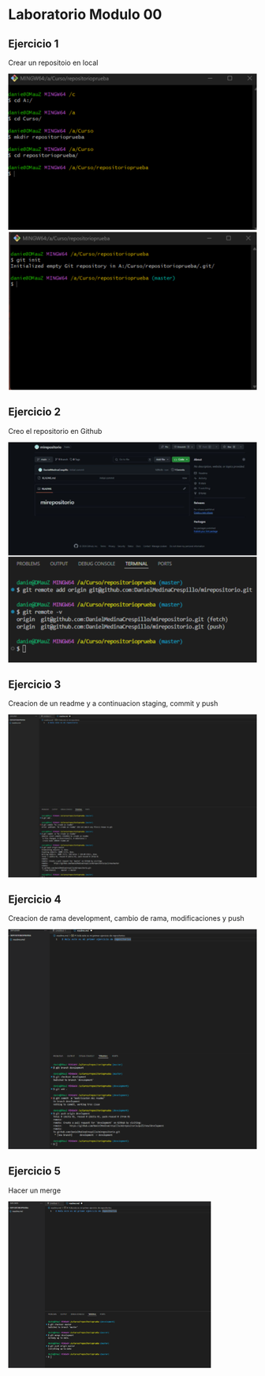 # Laboratorio Modulo 00

## Ejercicio 1

Crear un repositoio en local

![alt text](image.png)
![alt text](image-1.png)

## Ejercicio 2

Creo el repositorio en Github

![alt text](image-2.png)
![alt text](image-4.png)

## Ejercicio 3

Creacion de un readme y a continuacion staging, commit y push

![alt text](image-5.png)

## Ejercicio 4

Creacion de rama development, cambio de rama, modificaciones y push

![alt text](image-6.png)

## Ejercicio 5

Hacer un merge

![alt text](image-7.png)
